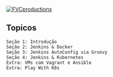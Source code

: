 <a href="https://gitlab.com/rocha.public/cursos/jenkins-em-larga-escala/-/wikis/home"><img src="https://gitlab.com/rocha.public/cursos/jenkins-em-larga-escala/-/wikis/images/missaodevops-jenkins-docker-kube.png" title="FVCproductions" alt="FVCproductions"></a>

## Topicos

```
Seção 1: Introdução
Seção 2: Jenkins & Docker
Seção 3: Jenkins AutoConfig via Groovy
Seção 4: Jenkins & Kubernetes
Extra: VMs com Vagrant e Ansible
Extra: Play With K8s
```
